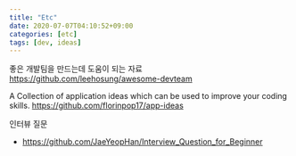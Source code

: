 ```yaml
---
title: "Etc"
date: 2020-07-07T04:10:52+09:00
categories: [etc]
tags: [dev, ideas]
---
```


좋은 개발팀을 만드는데 도움이 되는 자료
 https://github.com/leehosung/awesome-devteam

A Collection of application ideas which can be used to improve your coding skills.
 https://github.com/florinpop17/app-ideas

인터뷰 질문
 - https://github.com/JaeYeopHan/Interview_Question_for_Beginner